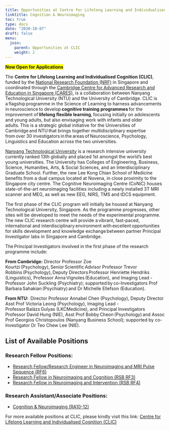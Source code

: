 ```yaml
---
title: Opportunities at Centre for Lifelong Learning and Individualised Cognition (CLIC)
linktitle: Cognition & Neuroimaging
toc: true
type: docs
date: "2020-10-07"
draft: false
menu:
  join:
    parent: Opportunities at CLIC
    weight: 2
---
```


<span style="background-color: #FFFF00">**Now Open for Applications**</span>

The **Centre for Lifelong Learning and Individualised Cognition (CLIC)**, funded by the [National Research Foundation (NRF)](https://www.nrf.gov.sg/) in Singapore and coordinated through the [Cambridge Centre for Advanced Research and Education in Singapore (CARES)](https://www.create.edu.sg/about-create/research-centres/cares), is a collaboration between Nanyang Technological University (NTU) and the University of Cambridge. CLIC is a flagship programme in the Science of Learning to harness advancements in neuroscience to develop **cognitive training programmes** for the improvement of **lifelong flexible learning**, focusing initially on adolescents and young adults, but also envisaging work with infants and older adults. This is a strategic global initiative for the Universities of Cambridge and NTU that brings together multidisciplinary expertise from over 30 investigators in the areas of Neuroscience, Psychology, Linguistics and Education across the two universities.

[Nanyang Technological University](https://www.ntu.edu.sg/Pages/home.aspx) is a research intensive university currently ranked 13th globally and placed 1st amongst the world’s best young universities. The University has Colleges of Engineering, Business, Science, Humanities, Arts, & Social Sciences, and an Interdisciplinary Graduate School. Further, the new Lee Kong Chian School of Medicine benefits from a dual campus located at Novena, in close proximity to the Singapore city centre. The Cognitive Neuroimaging Centre (CoNiC) houses state-of-the-art neuroimaging facilities including a newly installed 3T MRI scanner and MEG, as well as new EEG, NIRS, TMS and tDCS equipment.  

The first phase of the CLIC program will initially be housed at Nanyang Technological University, Singapore. As the programme progresses, other sites will be developed to meet the needs of the experimental programme. The new CLIC research centre will provide a vibrant, fast-paced, international and interdisciplinary environment with excellent opportunities for skills development and knowledge exchange between partner Principal Investigator labs in Singapore and Cambridge.

The Principal Investigators involved in the first phase of the research programme include:  

**From Cambridge:** Director Professor Zoe Kourtzi (Psychology), Senior Scientific Advisor Professor Trevor Robbins (Psychology), Deputy Directors Professor Henriette Hendriks (Linguistics), Professor Anna Vignoles (Education), and Imaging Lead - Professor John Suckling (Psychiatry); supported by co-Investigators Prof Barbara Sahakian (Psychiatry) and Dr Michelle Ellefson (Education).  
 
**From NTU:**  Director Professor Annabel Chen (Psychology), Deputy Director Asst Prof Victoria Leong (Psychology), Imaging Lead - Professor Balázs Gulyas (LKCMedicine), and Principal Investigators Professor David Hung (NIE), Asst Prof Bobby Cheon (Psychology) and Assoc Prof Georgios Christopoulos (Nanyang Business School); supported by co-Investigator Dr Teo Chew Lee (NIE). 
 
## List of Available Positions

### Research Fellow Positions:
* [Research Fellow/Research Engineer in Neuroimaging and MRI Pulse Sequence (RF6)](https://cradle.ntu.edu.sg/aboutus/Documents/Research%20Fellow_Research%20Engineer%20in%20Neuroimaging%20and%20MRI%20Pulse%20Sequence%20%28RF6%29.pdf)
* [Research Fellow in Neuroimaging and Cognition (RSB RF3)](https://cradle.ntu.edu.sg/aboutus/Documents/Research%20Fellow%20in%20Neuroimaging%20and%20Cognition%20%28RSB%20RF3%29.pdf)
* [Research Fellow in Neuroimaging and Intervention (RSB RF4)](https://cradle.ntu.edu.sg/aboutus/Documents/Research%20Fellow%20in%20Neuroimaging%20and%20Intervention%20%28RSB%20RF4%29.pdf)

### Research Assistant/Associate Positions:
* [Cognition & Neuroimaging (RA10-12)](https://cradle.ntu.edu.sg/aboutus/Documents/Research%20Assistant_Associate%20%28RA10-12%29.pdf)

For more available positions at CLIC, please kindly visit this link: [Centre for Lifelong Learning and Individualised Cognition (CLIC)](https://cradle.ntu.edu.sg/aboutus/Pages/Centre-for-Lifelong-Learning-and-Individualised-Cognition-%28CLIC%29.aspx)
